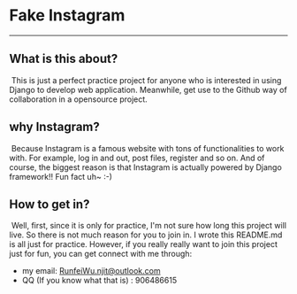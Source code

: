 # Fake Instagram

----

## What is this about?

​		This is just a perfect practice project for anyone who is interested in using Django to develop web application. Meanwhile, get use to the Github way of collaboration in a opensource project.

## why Instagram?

​		Because Instagram is a famous website with tons of functionalities to work with. For example, log in and out, post files, register and so on. And of course, the biggest reason is that Instagram is actually powered by Django framework!! Fun fact uh~ :-) 

## How to get in?

​		Well, first, since it is only for practice, I'm not sure how long this project will live. So there is not much reason for you to join in. I wrote this README.md is all just for practice. However, if you really really want to join this project just for fun, you can get connect with me through:

- my email: RunfeiWu.njit@outlook.com 
- QQ (If you know what that is) : 906486615
